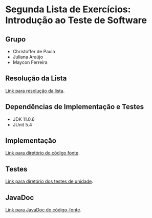# Segunda Lista de Exercícios: Introdução ao Teste de Software

## Grupo
- Christoffer de Paula
- Juliana Araújo
- Maycon Ferreira

## Resolução da Lista
[Link para resolução da lista](Resolução%20da%20Lista.md).

## Dependências de Implementação e Testes
- JDK 11.0.6
- JUnit 5.4

## Implementação
[Link para diretório do código fonte](src).

## Testes
[Link para diretório dos testes de unidade](test).

## JavaDoc
[Link para JavaDoc do código-fonte](docs/index.html).